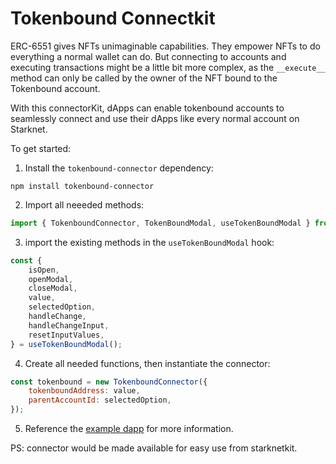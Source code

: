 # Tokenbound Connectkit

ERC-6551 gives NFTs unimaginable capabilities. They empower NFTs to do everything a normal wallet can do. But connecting to accounts and executing transactions might be a little bit more complex, as the `__execute__` method can only be called by the owner of the NFT bound to the Tokenbound account.

With this connectorKit, dApps can enable tokenbound accounts to seamlessly connect and use their dApps like every normal account on Starknet.

To get started:
1. Install the `tokenbound-connector` dependency:

```shell
npm install tokenbound-connector
```

2. Import all neeeded methods:

```js
import { TokenboundConnector, TokenBoundModal, useTokenBoundModal } from "../index";
```

3. import the existing methods in the `useTokenBoundModal` hook:
```js
const {
    isOpen,
    openModal,
    closeModal,
    value,
    selectedOption,
    handleChange,
    handleChangeInput,
    resetInputValues,
} = useTokenBoundModal();
```

4. Create all needed functions, then instantiate the connector:
```js
const tokenbound = new TokenboundConnector({
    tokenboundAddress: value,
    parentAccountId: selectedOption,
});
```

5. Reference the [example dapp](https://github.com/Starknet-Africa-Edu/token-bound-example) for more information.

PS: connector would be made available for easy use from starknetkit.
